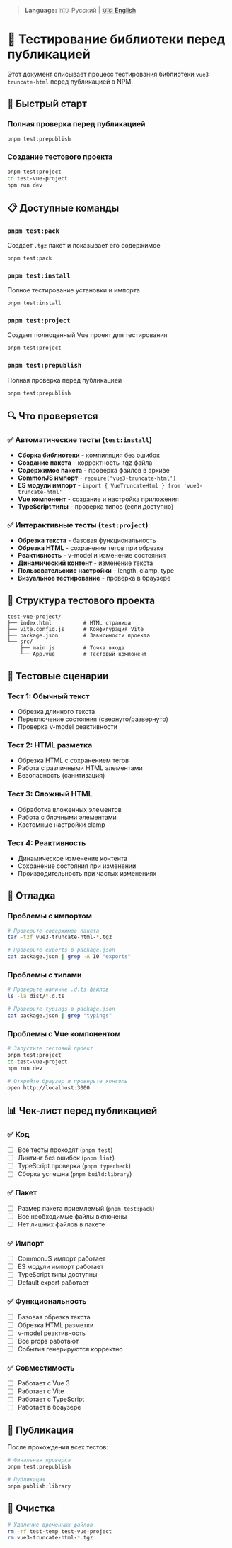 > **Language:** 🇷🇺 Русский | [🇺🇸 English](./TESTING_EN.md)

# 🧪 Тестирование библиотеки перед публикацией

Этот документ описывает процесс тестирования библиотеки `vue3-truncate-html` перед публикацией в NPM.

## 🚀 Быстрый старт

### Полная проверка перед публикацией
```bash
pnpm test:prepublish
```

### Создание тестового проекта
```bash
pnpm test:project
cd test-vue-project
npm run dev
```

## 📋 Доступные команды

### `pnpm test:pack`
Создает `.tgz` пакет и показывает его содержимое
```bash
pnpm test:pack
```

### `pnpm test:install`
Полное тестирование установки и импорта
```bash
pnpm test:install
```

### `pnpm test:project`
Создает полноценный Vue проект для тестирования
```bash
pnpm test:project
```

### `pnpm test:prepublish`
Полная проверка перед публикацией
```bash
pnpm test:prepublish
```

## 🔍 Что проверяется

### ✅ Автоматические тесты (`test:install`)
- **Сборка библиотеки** - компиляция без ошибок
- **Создание пакета** - корректность .tgz файла
- **Содержимое пакета** - проверка файлов в архиве
- **CommonJS импорт** - `require('vue3-truncate-html')`
- **ES модули импорт** - `import { VueTruncateHtml } from 'vue3-truncate-html'`
- **Vue компонент** - создание и настройка приложения
- **TypeScript типы** - проверка типов (если доступно)

### ✅ Интерактивные тесты (`test:project`)
- **Обрезка текста** - базовая функциональность
- **Обрезка HTML** - сохранение тегов при обрезке
- **Реактивность** - v-model и изменение состояния
- **Динамический контент** - изменение текста
- **Пользовательские настройки** - length, clamp, type
- **Визуальное тестирование** - проверка в браузере

## 📁 Структура тестового проекта

```
test-vue-project/
├── index.html          # HTML страница
├── vite.config.js      # Конфигурация Vite
├── package.json        # Зависимости проекта
└── src/
    ├── main.js         # Точка входа
    └── App.vue         # Тестовый компонент
```

## 🎯 Тестовые сценарии

### Тест 1: Обычный текст
- Обрезка длинного текста
- Переключение состояния (свернуто/развернуто)
- Проверка v-model реактивности

### Тест 2: HTML разметка
- Обрезка HTML с сохранением тегов
- Работа с различными HTML элементами
- Безопасность (санитизация)

### Тест 3: Сложный HTML
- Обработка вложенных элементов
- Работа с блочными элементами
- Кастомные настройки clamp

### Тест 4: Реактивность
- Динамическое изменение контента
- Сохранение состояния при изменении
- Производительность при частых изменениях

## 🔧 Отладка

### Проблемы с импортом
```bash
# Проверьте содержимое пакета
tar -tzf vue3-truncate-html-*.tgz

# Проверьте exports в package.json
cat package.json | grep -A 10 "exports"
```

### Проблемы с типами
```bash
# Проверьте наличие .d.ts файлов
ls -la dist/*.d.ts

# Проверьте typings в package.json
cat package.json | grep "typings"
```

### Проблемы с Vue компонентом
```bash
# Запустите тестовый проект
pnpm test:project
cd test-vue-project
npm run dev

# Откройте браузер и проверьте консоль
open http://localhost:3000
```

## 📊 Чек-лист перед публикацией

### ✅ Код
- [ ] Все тесты проходят (`pnpm test`)
- [ ] Линтинг без ошибок (`pnpm lint`)
- [ ] TypeScript проверка (`pnpm typecheck`)
- [ ] Сборка успешна (`pnpm build:library`)

### ✅ Пакет
- [ ] Размер пакета приемлемый (`pnpm test:pack`)
- [ ] Все необходимые файлы включены
- [ ] Нет лишних файлов в пакете

### ✅ Импорт
- [ ] CommonJS импорт работает
- [ ] ES модули импорт работает
- [ ] TypeScript типы доступны
- [ ] Default export работает

### ✅ Функциональность
- [ ] Базовая обрезка текста
- [ ] Обрезка HTML разметки
- [ ] v-model реактивность
- [ ] Все props работают
- [ ] События генерируются корректно

### ✅ Совместимость
- [ ] Работает с Vue 3
- [ ] Работает с Vite
- [ ] Работает с TypeScript
- [ ] Работает в браузере

## 🚀 Публикация

После прохождения всех тестов:

```bash
# Финальная проверка
pnpm test:prepublish

# Публикация
pnpm publish:library
```

## 🧹 Очистка

```bash
# Удаление временных файлов
rm -rf test-temp test-vue-project
rm vue3-truncate-html-*.tgz
``` 

